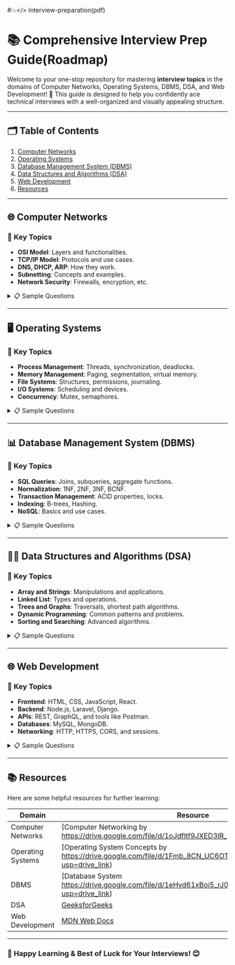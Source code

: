 #💥</> Interview-preparation(pdf)
# 📚 Comprehensive Interview Prep Guide(Roadmap)

Welcome to your one-stop repository for mastering **interview topics** in the domains of Computer Networks, Operating Systems, DBMS, DSA, and Web Development! 🎯 This guide is designed to help you confidently ace technical interviews with a well-organized and visually appealing structure.

---

## 🗂️ Table of Contents
1. [Computer Networks](#computer-networks)
2. [Operating Systems](#operating-systems)
3. [Database Management System (DBMS)](#database-management-system-dbms)
4. [Data Structures and Algorithms (DSA)](#data-structures-and-algorithms-dsa)
5. [Web Development](#web-development)
6. [Resources](#resources)

---

## 🌐 Computer Networks

### 🔑 Key Topics
- **OSI Model**: Layers and functionalities.
- **TCP/IP Model**: Protocols and use cases.
- **DNS, DHCP, ARP**: How they work.
- **Subnetting**: Concepts and examples.
- **Network Security**: Firewalls, encryption, etc.

<details>
  <summary>📋 Sample Questions</summary>

1. What is the difference between TCP and UDP?
2. Explain the process of DHCP.
3. How does ARP work?
4. What is the significance of subnet masks?
5. How does a VPN ensure secure communication?
</details>

---

## 🖥️ Operating Systems

### 🔑 Key Topics
- **Process Management**: Threads, synchronization, deadlocks.
- **Memory Management**: Paging, segmentation, virtual memory.
- **File Systems**: Structures, permissions, journaling.
- **I/O Systems**: Scheduling and devices.
- **Concurrency**: Mutex, semaphores.

<details>
  <summary>📋 Sample Questions</summary>

1. Explain the difference between a process and a thread.
2. What are deadlocks, and how can they be prevented?
3. Describe the paging process in virtual memory.
4. How does the OS manage file permissions?
5. What are semaphores, and how are they used?
</details>

---

## 📊 Database Management System (DBMS)

### 🔑 Key Topics
- **SQL Queries**: Joins, subqueries, aggregate functions.
- **Normalization**: 1NF, 2NF, 3NF, BCNF.
- **Transaction Management**: ACID properties, locks.
- **Indexing**: B-trees, Hashing.
- **NoSQL**: Basics and use cases.

<details>
  <summary>📋 Sample Questions</summary>

1. Write a query to find the second highest salary in a table.
2. Explain the difference between clustered and non-clustered indexes.
3. What are the ACID properties of a transaction?
4. How does database normalization help?
5. Compare SQL and NoSQL databases.
</details>

---

## 🧑‍💻 Data Structures and Algorithms (DSA)

### 🔑 Key Topics
- **Array and Strings**: Manipulations and applications.
- **Linked List**: Types and operations.
- **Trees and Graphs**: Traversals, shortest path algorithms.
- **Dynamic Programming**: Common patterns and problems.
- **Sorting and Searching**: Advanced algorithms.

<details>
  <summary>📋 Sample Questions</summary>

1. Reverse a linked list.
2. Implement a binary search.
3. Solve the knapsack problem using dynamic programming.
4. Write a code for the DFS and BFS of a graph.
5. Find the maximum sum subarray (Kadane’s Algorithm).
</details>

---

## 🌐 Web Development

### 🔑 Key Topics
- **Frontend**: HTML, CSS, JavaScript, React.
- **Backend**: Node.js, Laravel, Django.
- **APIs**: REST, GraphQL, and tools like Postman.
- **Databases**: MySQL, MongoDB.
- **Networking**: HTTP, HTTPS, CORS, and sessions.

<details>
  <summary>📋 Sample Questions</summary>

1. Explain the difference between inline, block, and inline-block elements.
2. How does React's Virtual DOM work?
3. Write a RESTful API for a CRUD operation.
4. Explain the working of CORS in web development.
5. What are JWTs, and how are they used in authentication?
</details>

---

## 📚 Resources

Here are some helpful resources for further learning:

| **Domain**       | **Resource**                                       |
|-------------------|---------------------------------------------------|
| Computer Networks | [Computer Networking by https://drive.google.com/file/d/1oJdfltf9JXED3lR_p2hwDN47uiGuc_zA/view) |
| Operating Systems | [Operating System Concepts by https://drive.google.com/file/d/1Fmb_8CN_UC6OTg82h6aInB7ahPgIt7xS/view?usp=drive_link) |
| DBMS             | [Database System  https://drive.google.com/file/d/1eHyd61xBoi5_rJ0TbqjnfxJDsyCwQkut/view?usp=drive_link) |
| DSA              | [GeeksforGeeks](https://www.geeksforgeeks.org)     |
| Web Development  | [MDN Web Docs](https://developer.mozilla.org)      |

---

### 🚀 Happy Learning & Best of Luck for Your Interviews! 😊


